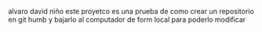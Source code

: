 alvaro david niño
este proyetco es una prueba de como crear un repositorio en git humb y bajarlo al computador de form local para poderlo modificar 